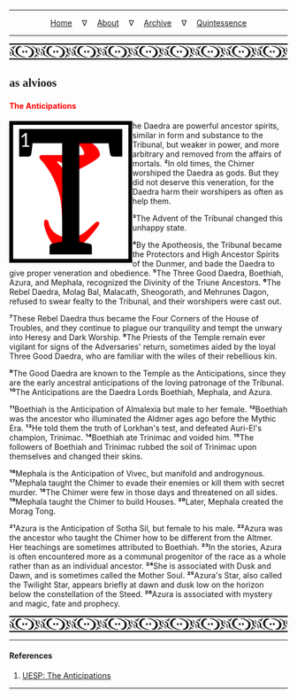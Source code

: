 
---

<!--- Local CSS Font Loading -->

<style>
@font-face {
    font-family: HayghinDaedric;
    src: url('../../../../../assets/fonts/ttf/HayghinDaedric.ttf') format('truetype');
    font-weight: medium;
    font-style: normal;
}
</style>

<!--- Jekyll Page Links -->

<center>
<a href="../../../../../index.html">Home</a>
&emsp;&nabla;&emsp;
<a href="../../../../archive/about.html">About</a>
&emsp;&nabla;&emsp;
<a href="../../../../archive/index.html">Archive</a>
&emsp;&nabla;&emsp;
<a href="../../../index.html">Quintessence</a>
</center>

<!--- Markdown Body Below: -->

---

<img align="center" alt="Bordering" src="../../../../../assets/images/symbols/velothi_pattern_long_by_lukkar.svg">

## <span style="font-family:HayghinDaedric">as alvioos</Span>

#### <span style="color:red">The Anticipations</span>

<img align="left" alt="T" src="../../../project/resources/initials/svg/letters/letter_t.svg">he Daedra are powerful ancestor spirits, similar in form and substance to the Tribunal, but weaker in power, and more arbitrary and removed from the affairs of mortals.
<b>&sup2;</b>In old times, the Chimer worshiped the Daedra as gods. But they did not deserve this veneration, for the Daedra harm their worshipers as often as help them.

<b>&sup3;</b>The Advent of the Tribunal changed this unhappy state.

<b>&#8308;</b>By the Apotheosis, the Tribunal became the Protectors and High Ancestor Spirits of the Dunmer, and bade the Daedra to give proper veneration and obedience.
<b>&#8309;</b>The Three Good Daedra, Boethiah, Azura, and Mephala, recognized the Divinity of the Triune Ancestors.
<b>&#8310;</b>The Rebel Daedra, Molag Bal, Malacath, Sheogorath, and Mehrunes Dagon, refused to swear fealty to the Tribunal, and their worshipers were cast out.

<b>&#8311;</b>These Rebel Daedra thus became the Four Corners of the House of Troubles, and they continue to plague our tranquility and tempt the unwary into Heresy and Dark Worship.
<b>&#8312;</b>The Priests of the Temple remain ever vigilant for signs of the Adversaries' return, sometimes aided by the loyal Three Good Daedra, who are familiar with the wiles of their rebellious kin.

<b>&#8313;</b>The Good Daedra are known to the Temple as the Anticipations, since they are the early ancestral anticipations of the loving patronage of the Tribunal.
<b>&sup1;&#8304;</b>The Anticipations are the Daedra Lords Boethiah, Mephala, and Azura.

<b>&sup1;&sup1;</b>Boethiah is the Anticipation of Almalexia but male to her female.
<b>&sup1;&sup2;</b>Boethiah was the ancestor who illuminated the Aldmer ages ago before the Mythic Era.
<b>&sup1;&sup3;</b>He told them the truth of Lorkhan's test, and defeated Auri-El's champion, Trinimac.
<b>&sup1;&#8308;</b>Boethiah ate Trinimac and voided him.
<b>&sup1;&#8309;</b>The followers of Boethiah and Trinimac rubbed the soil of Trinimac upon themselves and changed their skins.

<b>&sup1;&#8310;</b>Mephala is the Anticipation of Vivec, but manifold and androgynous.
<b>&sup1;&#8311;</b>Mephala taught the Chimer to evade their enemies or kill them with secret murder.
<b>&sup1;&#8312;</b>The Chimer were few in those days and threatened on all sides.
<b>&sup1;&#8313;</b>Mephala taught the Chimer to build Houses.
<b>&sup2;&#8304;</b>Later, Mephala created the Morag Tong.

<b>&sup2;&sup1;</b>Azura is the Anticipation of Sotha Sil, but female to his male.
<b>&sup2;&sup2;</b>Azura was the ancestor who taught the Chimer how to be different from the Altmer. Her teachings are sometimes attributed to Boethiah.
<b>&sup2;&sup3;</b>In the stories, Azura is often encountered more as a communal progenitor of the race as a whole rather than as an individual ancestor.
<b>&sup2;&#8308;</b>She is associated with Dusk and Dawn, and is sometimes called the Mother Soul.
<b>&sup2;&#8309;</b>Azura's Star, also called the Twilight Star, appears briefly at dawn and dusk low on the horizon below the constellation of the Steed.
<b>&sup2;&#8310;</b>Azura is associated with mystery and magic, fate and prophecy.

<img align="center" alt="Bordering" src="../../../../../assets/images/symbols/velothi_pattern_long_by_lukkar.svg">

---

#### References

1. [UESP: The Anticipations][1]

[1]: https://en.uesp.net/wiki/Morrowind:The_Anticipations

---
